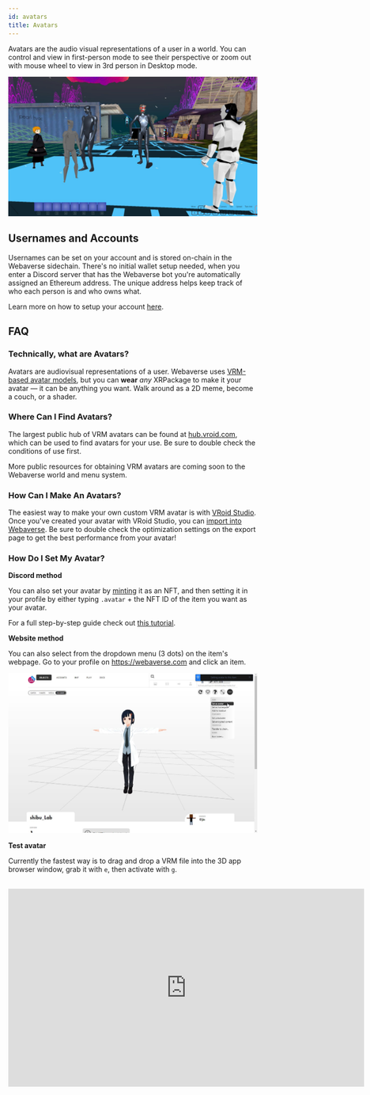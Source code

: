 ```yaml
---
id: avatars
title: Avatars
---
```


Avatars are the audio visual representations of a user in a world. You can control and view in first-person mode to see their perspective or zoom out with mouse wheel to view in 3rd person in Desktop mode.

![Group of avatars](/img/avatars.jpg)


## Usernames and Accounts

Usernames can be set on your account and is stored on-chain in the Webaverse sidechain. There's no initial wallet setup needed, when you enter a Discord server that has the Webaverse bot you're automatically assigned an Ethereum address. The unique address helps keep track of who each person is and who owns what.

Learn more on how to setup your account [here](./start).


## FAQ

### Technically, what are Avatars?

Avatars are audiovisual representations of a user. Webaverse uses <a href="https://vrm.dev/en" target="_blank" rel="noopener noreferrer">VRM-based avatar models</a>, but you can **wear** _any_ XRPackage to make it your avatar &mdash; it can be anything you want. Walk around as a 2D meme, become a couch, or a shader.

### Where Can I Find Avatars?

The largest public hub of VRM avatars can be found at <a href="https://hub.vroid.com/en/models" target="_blank" rel="noopener noreferrer">hub.vroid.com</a>, which can be used to find avatars for your use. Be sure to double check the conditions of use first.

More public resources for obtaining VRM avatars are coming soon to the Webaverse world and menu system.

### How Can I Make An Avatars?

The easiest way to make your own custom VRM avatar is with [VRoid Studio](https://vroid.com/en/studio/). Once you've created your avatar with VRoid Studio, you can [import into Webaverse](../create/import-vroid). Be sure to double check the optimization settings on the export page to get the best performance from your avatar!


### How Do I Set My Avatar?


**Discord method**

You can also set your avatar by [minting](../create/mint) it as an NFT, and then setting it in your profile by either typing `.avatar` + the NFT ID of the item you want as your avatar.

For a full step-by-step guide check out [this tutorial](./start).

**Website method**

You can also select from the dropdown menu (3 dots) on the item's webpage. Go to your profile on https://webaverse.com and click an item.

![Set as avatar](/img/set_avatar.jpg)

**Test avatar**

Currently the fastest way is to drag and drop a VRM file into the 3D app browser window, grab it with `e`, then activate with `g`.

<br>

<iframe width="720" height="400" src="https://www.youtube.com/embed/wEeYmw2YPLw" title="YouTube video player" frameborder="0" allow="accelerometer; autoplay; clipboard-write; encrypted-media; gyroscope; picture-in-picture" allowfullscreen></iframe>

<br>


